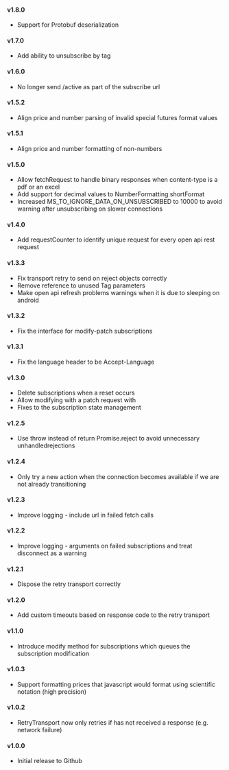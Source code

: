 #### v1.8.0

+ Support for Protobuf deserialization

#### v1.7.0

+ Add ability to unsubscribe by tag

#### v1.6.0

+ No longer send /active as part of the subscribe url

#### v1.5.2

+ Align price and number parsing of invalid special futures format values

#### v1.5.1

+ Align price and number formatting of non-numbers

#### v1.5.0

+ Allow fetchRequest to handle binary responses when content-type is a pdf or an excel
+ Add support for decimal values to NumberFormatting.shortFormat
+ Increased MS_TO_IGNORE_DATA_ON_UNSUBSCRIBED to 10000 to avoid warning after unsubscribing on slower connections


#### v1.4.0

+ Add requestCounter to identify unique request for every open api rest request

#### v1.3.3

+ Fix transport retry to send on reject objects correctly
+ Remove reference to unused Tag parameters
+ Make open api refresh problems warnings when it is due to sleeping on android

#### v1.3.2

+ Fix the interface for modify-patch subscriptions

#### v1.3.1

+ Fix the language header to be Accept-Language

#### v1.3.0

+ Delete subscriptions when a reset occurs
+ Allow modifying with a patch request with
+ Fixes to the subscription state management

#### v1.2.5

+ Use throw instead of return Promise.reject to avoid unnecessary unhandledrejections

#### v1.2.4

+ Only try a new action when the connection becomes available if we are not already transitioning

#### v1.2.3

+ Improve logging - include url in failed fetch calls

#### v1.2.2

+ Improve logging - arguments on failed subscriptions and treat disconnect as a warning

#### v1.2.1

+ Dispose the retry transport correctly

#### v1.2.0

+ Add custom timeouts based on response code to the retry transport

#### v1.1.0

+ Introduce modify method for subscriptions which queues the subscription modification

#### v1.0.3

+ Support formatting prices that javascript would format using scientific notation (high precision)

#### v1.0.2

+ RetryTransport now only retries if has not received a response (e.g. network failure)

#### v1.0.0

+ Initial release to Github
